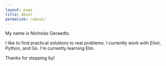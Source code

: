 ```yaml
---
layout: page
title: About
permalink: /about/
---
```


My name is Nicholas Geraedts.

I like to find practical solutions to real problems. I currently work with Elixir, Python, and Go.
I'm currently learning Elm.

Thanks for stopping by!
